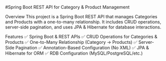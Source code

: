 #Spring Boot REST API for Category & Product Management

Overview
This project is a Spring Boot REST API that manages Categories and Products with a one-to-many relationship. It includes CRUD operations, server-side pagination, and uses JPA & Hibernate for database interactions.

Features
✅ Spring Boot & REST APIs
✅ CRUD Operations for Categories & Products
✅ One-to-Many Relationship (Category → Products)
✅ Server-Side Pagination
✅ Annotation-Based Configuration (No XML)
✅ JPA & Hibernate for ORM
✅ RDB Configuration (MySQL/PostgreSQL/etc.)
